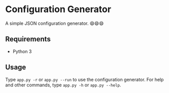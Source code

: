# Configuration Generator
A simple JSON configuration generator. 😄😄😄

## Requirements
- Python 3

##  Usage
Type ```app.py -r``` or ```app.py --run``` to use the configuration generator. For help and other commands, type ```app.py -h``` or ```app.py --help```.